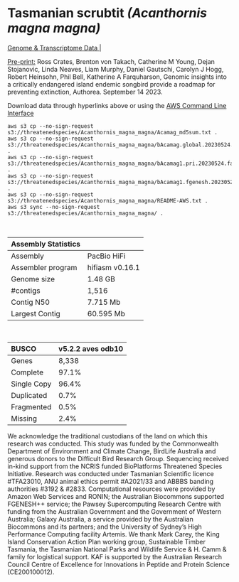 # **Tasmanian scrubtit** *(Acanthornis magna magna)* 

[Genome & Transcriptome Data ](https://threatenedspecies.s3.ap-southeast-2.amazonaws.com/index.html) | 

[Pre-print:](https://doi.org/10.22541/au.169471129.99174363/v1) Ross Crates, Brenton von Takach, Catherine M Young, Dejan Stojanovic, Linda Neaves, Liam Murphy, Daniel Gautschi, Carolyn J Hogg, Robert Heinsohn, Phil Bell, Katherine A Farquharson, Genomic insights into a critically endangered island endemic songbird provide a roadmap for preventing extinction, Authorea. September 14 2023.

Download data through hyperlinks above or using the [AWS Command Line Interface](https://docs.aws.amazon.com/cli/latest/userguide/cli-chap-install.html)
  
```
aws s3 cp --no-sign-request s3://threatenedspecies/Acanthornis_magna_magna/Acamag_md5sum.txt .
aws s3 cp --no-sign-request s3://threatenedspecies/Acanthornis_magna_magna/bAcamag.global.20230524.fasta.gz .
aws s3 cp --no-sign-request s3://threatenedspecies/Acanthornis_magna_magna/bAcamag1.pri.20230524.fasta.gz .
aws s3 cp --no-sign-request s3://threatenedspecies/Acanthornis_magna_magna/bAcamag1.fgenesh.20230524.gff3 .
aws s3 cp --no-sign-request s3://threatenedspecies/Acanthornis_magna_magna/README-AWS.txt .
aws s3 sync --no-sign-request s3://threatenedspecies/Acanthornis_magna_magna/ .
```

<br>

| Assembly Statistics |  |
|:--- | --- |
| Assembly    | PacBio HiFi |
| Assembler program |  hifiasm v0.16.1 |
| Genome size | 1.48 GB |
| #contigs | 1,516 |
| Contig N50 | 7.715 Mb |
| Largest Contig | 60.595 Mb |

<br>

| **BUSCO** | **v5.2.2 aves odb10** |
|:--- | --- |
| Genes    | 8,338 |
| Complete    | 97.1% |
| Single Copy |  96.4% |
| Duplicated | 0.7% |
| Fragmented | 0.5% |
| Missing | 2.4% |

We acknowledge the traditional custodians of the land on which this research was conducted. This study was funded by the Commonwealth Department of Environment and Climate Change, BirdLife Australia and generous donors to the Difficult Bird Research Group. Sequencing received in-kind support from the NCRIS funded BioPlatforms Threatened Species Initiative. Research was conducted under Tasmanian Scientific licence #TFA23010, ANU animal ethics permit #A2021/33 and ABBBS banding authorities #3192 & #2833. Computational resources were provided by Amazon Web Services and RONIN; the Australian Biocommons supported FGENESH++ service; the Pawsey Supercomputing Research Centre with funding from the Australian Government and the Government of Western Australia; Galaxy Australia, a service provided by the Australian Biocommons and its partners; and the University of Sydney’s High Performance Computing facility Artemis. We thank Mark Carey, the King Island Conservation Action Plan working group, Sustainable Timber Tasmania, the Tasmanian National Parks and Wildlife Service & H. Camm & family for logistical support. KAF is supported by the Australian Research Council Centre of Excellence for Innovations in Peptide and Protein Science (CE200100012).
